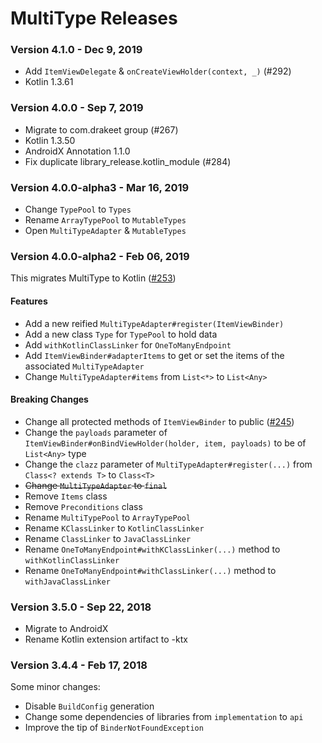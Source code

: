 # MultiType Releases

### Version 4.1.0 - Dec 9, 2019

- Add `ItemViewDelegate` & `onCreateViewHolder(context, _)` (#292)
- Kotlin 1.3.61

### Version 4.0.0 - Sep 7, 2019

- Migrate to com.drakeet group (#267)
- Kotlin 1.3.50
- AndroidX Annotation 1.1.0
- Fix duplicate library_release.kotlin_module (#284)

### Version 4.0.0-alpha3 - Mar 16, 2019

- Change `TypePool` to `Types`
- Rename `ArrayTypePool` to `MutableTypes`
- Open `MultiTypeAdapter` & `MutableTypes`

### Version 4.0.0-alpha2 - Feb 06, 2019

This migrates MultiType to Kotlin ([#253](https://github.com/drakeet/MultiType/pull/253))

#### Features

- Add a new reified `MultiTypeAdapter#register(ItemViewBinder)`
- Add a new class `Type` for `TypePool` to hold data
- Add `withKotlinClassLinker` for `OneToManyEndpoint`
- Add `ItemViewBinder#adapterItems` to get or set the items of the associated `MultiTypeAdapter`
- Change `MultiTypeAdapter#items` from `List<*>` to `List<Any>`

#### Breaking Changes

- Change all protected methods of `ItemViewBinder` to public ([#245](https://github.com/drakeet/MultiType/issues/245))
- Change the `payloads` parameter of `ItemViewBinder#onBindViewHolder(holder, item, payloads)` to be of `List<Any>` type
- Change the `clazz` parameter of `MultiTypeAdapter#register(...)` from `Class<? extends T>` to `Class<T>`
- ~~Change `MultiTypeAdapter` to `final`~~
- Remove `Items` class
- Remove `Preconditions` class
- Rename `MultiTypePool` to `ArrayTypePool`
- Rename `KClassLinker` to `KotlinClassLinker`
- Rename `ClassLinker` to `JavaClassLinker`
- Rename `OneToManyEndpoint#withKClassLinker(...)` method to `withKotlinClassLinker`
- Rename `OneToManyEndpoint#withClassLinker(...)` method to `withJavaClassLinker`

### Version 3.5.0 - Sep 22, 2018

- Migrate to AndroidX
- Rename Kotlin extension artifact to -ktx

### Version 3.4.4 - Feb 17, 2018

Some minor changes: 
- Disable `BuildConfig` generation
- Change some dependencies of libraries from `implementation` to `api`
- Improve the tip of `BinderNotFoundException`
